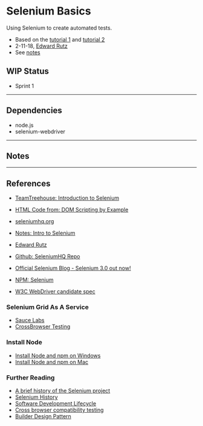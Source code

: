 # Selenium Basics

Using Selenium to create automated tests.
- Based on the [tutorial 1](https://teamtreehouse.com/library/introduction-to-selenium) and [tutorial 2](https://teamtreehouse.com/library/dom-scripting-by-example)
- 2-11-18, [Edward Rutz](https://www.linkedin.com/in/EdwardRutz)
- See [notes](https://github.com/EdwardRutz/dev-notes/blob/master/javascript-notes/intro-to-selenium.md)

## WIP Status
- Sprint 1


----------------------------------------------------------

## Dependencies

- node.js
- selenium-webdriver

----------------------------------------------------------

## Notes



----------------------------------------------------------

## References

- [TeamTreehouse: Introduction to Selenium](https://teamtreehouse.com/library/introduction-to-selenium)
- [HTML Code from: DOM Scripting by Example](https://teamtreehouse.com/library/dom-scripting-by-example)
- [seleniumhq.org](http://www.seleniumhq.org/)
- [Notes: Intro to Selenium](https://github.com/EdwardRutz/dev-notes/blob/master/javascript-notes/intro-to-selenium.md)
- [Edward Rutz](https://www.linkedin.com/in/EdwardRutz)

- [Github: SeleniumHQ Repo](https://github.com/SeleniumHQ/selenium)
- [Official Selenium Blog - Selenium 3.0 out now!](https://seleniumhq.wordpress.com/2016/10/13/selenium-3-0-out-now/)
- [NPM: Selenium](https://www.npmjs.com/package/selenium-webdriver)
- [W3C WebDriver candidate spec](https://www.w3.org/TR/webdriver/)

### Selenium Grid As A Service

- [Sauce Labs](https://saucelabs.com/)
- [CrossBrowser Testing](https://crossbrowsertesting.com/)

### Install Node

- [Install Node and npm on Windows](http://treehouse.github.io/installation-guides/windows/node-windows.html)
- [Install Node and npm on Mac](http://treehouse.github.io/installation-guides/mac/node-mac.html)

### Further Reading

- [A brief history of the Selenium project](http://www.seleniumhq.org/docs/01_introducing_selenium.jsp#brief-history-of-the-selenium-project)
- [Selenium History](http://www.seleniumhq.org/about/history.jsp)
- [Software Development Lifecycle](https://en.wikipedia.org/wiki/Systems_development_life_cycle)
- [Cross browser compatibility testing](https://crossbrowsertesting.com/browsers)
- [Builder Design Pattern](https://sourcemaking.com/design_patterns/builder)

